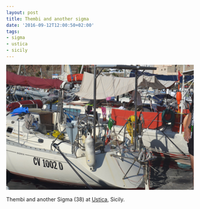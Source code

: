 ```yaml
---
layout: post
title: Thembi and another sigma
date: '2016-09-12T12:00:50+02:00'
tags:
- sigma
- ustica
- sicily
---
```

![Thembi and another sigma](/files/tumblr_od6y5sQRDn1tq106bo1_1280.jpg)

Thembi and another Sigma (38) at [Ustica](https://www.google.it/maps/place/90010+Ustica+PA/@38.7029323,13.1775646,14.25z/data=!4m5!3m4!1s0x131837c6c84354c7:0x56cac4faf685333b!8m2!3d38.7099117!4d13.1913335), Sicily.

